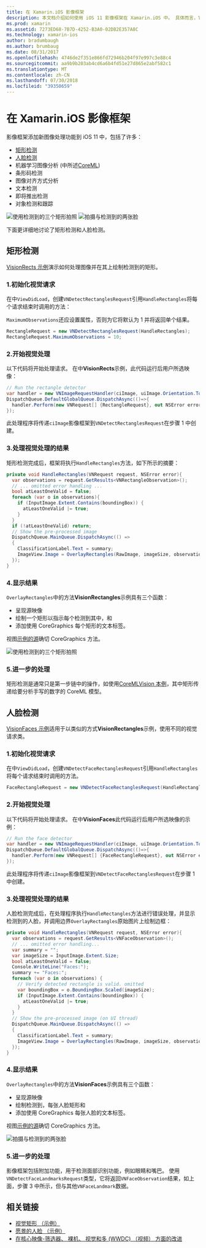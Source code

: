 ```yaml
---
title: 在 Xamarin.iOS 影像框架
description: 本文档介绍如何使用 iOS 11 影像框架在 Xamarin.iOS 中。 具体而言，它讨论了矩形检测和人脸检测。
ms.prod: xamarin
ms.assetid: 7273ED68-7B7D-4252-B3A0-02DB2E357A8C
ms.technology: xamarin-ios
author: bradumbaugh
ms.author: brumbaug
ms.date: 08/31/2017
ms.openlocfilehash: 4746de2f351e866fd72946b204f97e997c3e88c4
ms.sourcegitcommit: aa9b9b203ab4cd6a6b4fd51e27d865e2abf582c1
ms.translationtype: MT
ms.contentlocale: zh-CN
ms.lasthandoff: 07/30/2018
ms.locfileid: "39350659"
---
```

# <a name="vision-framework-in-xamarinios"></a>在 Xamarin.iOS 影像框架

影像框架添加新图像处理功能到 iOS 11 中，包括了许多：

- [矩形检测](#rectangles)
- [人脸检测](#faces)
- 机器学习图像分析 (中所述[CoreML](~/ios/platform/introduction-to-ios11/coreml.md))
- 条形码检测
- 图像对齐方式分析
- 文本检测
- 即将推出检测
- 对象检测和跟踪

![使用检测到的三个矩形拍照](vision-images/found-rectangles-tiny.png) ![拍摄与检测到的两张脸](vision-images/xamarin-home-faces-tiny.png)

下面更详细地讨论了矩形检测和人脸检测。

<a name="rectangles" />

## <a name="rectangle-detection"></a>矩形检测

[VisionRects 示例](https://developer.xamarin.com/samples/monotouch/ios11/VisionRectangles/)演示如何处理图像并在其上绘制检测到的矩形。

### <a name="1-initialize-the-vision-request"></a>1.初始化视觉请求

在中`ViewDidLoad`，创建`VNDetectRectanglesRequest`引用`HandleRectangles`将每个请求结束时调用的方法：

`MaximumObservations`还应设置属性，否则为它将默认为 1 并将返回单个结果。

```csharp
RectangleRequest = new VNDetectRectanglesRequest(HandleRectangles);
RectangleRequest.MaximumObservations = 10;
```

### <a name="2-start-the-vision-processing"></a>2.开始视觉处理

以下代码将开始处理请求。 在中**VisionRects**示例，此代码运行后用户所选映像：

```csharp
// Run the rectangle detector
var handler = new VNImageRequestHandler(ciImage, uiImage.Orientation.ToCGImagePropertyOrientation(), new VNImageOptions());
DispatchQueue.DefaultGlobalQueue.DispatchAsync(()=>{
  handler.Perform(new VNRequest[] {RectangleRequest}, out NSError error);
});
```

此处理程序将传递`ciImage`影像框架到`VNDetectRectanglesRequest`在步骤 1 中创建。

### <a name="3-handle-the-results-of-vision-processing"></a>3.处理视觉处理的结果

矩形检测完成后，框架将执行`HandleRectangles`方法，如下所示的摘要：

```csharp
private void HandleRectangles(VNRequest request, NSError error){
  var observations = request.GetResults<VNRectangleObservation>();
  // ... omitted error handling ...
  bool atLeastOneValid = false;
  foreach (var o in observations){
    if (InputImage.Extent.Contains(boundingBox)) {
      atLeastOneValid |= true;
    }
  }
  if (!atLeastOneValid) return;
  // Show the pre-processed image
  DispatchQueue.MainQueue.DispatchAsync(() =>
  {
    ClassificationLabel.Text = summary;
    ImageView.Image = OverlayRectangles(RawImage, imageSize, observations);
  });
}
```

### <a name="4-display-the-results"></a>4.显示结果

`OverlayRectangles`中的方法**VisionRectangles**示例具有三个函数：

- 呈现源映像
- 绘制一个矩形以指示每个检测到其中，和
- 添加使用 CoreGraphics 每个矩形的文本标签。

视图[示例的源](https://developer.xamarin.com/samples/monotouch/ios11/VisionRectangles/)确切 CoreGraphics 方法。

![使用检测到的三个矩形拍照](vision-images/found-rectangles-phone-sml.png)

### <a name="5-further-processing"></a>5.进一步的处理

矩形检测是通常只是第一步链中的操作，如使用[CoreMLVision 本例](~/ios/platform/introduction-to-ios11/coreml.md#coremlvision)，其中矩形传递给要分析手写的数字的 CoreML 模型。


<a name="faces" />

## <a name="face-detection"></a>人脸检测

[VisionFaces 示例](https://developer.xamarin.com/samples/monotouch/ios11/VisionFaces/)适用于以类似的方式**VisionRectangles**示例，使用不同的视觉请求类。

### <a name="1-initialize-the-vision-request"></a>1.初始化视觉请求

在中`ViewDidLoad`，创建`VNDetectFaceRectanglesRequest`引用`HandleRectangles`将每个请求结束时调用的方法。

```csharp
FaceRectangleRequest = new VNDetectFaceRectanglesRequest(HandleRectangles);
```

### <a name="2-start-the-vision-processing"></a>2.开始视觉处理

以下代码将开始处理请求。 在中**VisionFaces**此代码运行后用户所选映像的示例：

```csharp
// Run the face detector
var handler = new VNImageRequestHandler(ciImage, uiImage.Orientation.ToCGImagePropertyOrientation(), new VNImageOptions());
DispatchQueue.DefaultGlobalQueue.DispatchAsync(()=>{
  handler.Perform(new VNRequest[] {FaceRectangleRequest}, out NSError error);
});
```

此处理程序将传递`ciImage`影像框架到`VNDetectFaceRectanglesRequest`在步骤 1 中创建。

### <a name="3-handle-the-results-of-vision-processing"></a>3.处理视觉处理的结果

人脸检测完成后，在处理程序执行`HandleRectangles`方法进行错误处理，并显示检测到的人脸，并调用边界`OverlayRectangles`原始图片上绘制边框：

```csharp
private void HandleRectangles(VNRequest request, NSError error){
  var observations = request.GetResults<VNFaceObservation>();
  // ... omitted error handling...
  var summary = "";
  var imageSize = InputImage.Extent.Size;
  bool atLeastOneValid = false;
  Console.WriteLine("Faces:");
  summary += "Faces:";
  foreach (var o in observations) {
    // Verify detected rectangle is valid. omitted
    var boundingBox = o.BoundingBox.Scaled(imageSize);
    if (InputImage.Extent.Contains(boundingBox)) {
      atLeastOneValid |= true;
    }
  }
  // Show the pre-processed image (on UI thread)
  DispatchQueue.MainQueue.DispatchAsync(() =>
  {
    ClassificationLabel.Text = summary;
    ImageView.Image = OverlayRectangles(RawImage, imageSize, observations);
  });
}
```

### <a name="4-display-the-results"></a>4.显示结果

`OverlayRectangles`中的方法**VisionFaces**示例具有三个函数：

- 呈现源映像
- 绘制检测到，每张人脸矩形和
- 添加使用 CoreGraphics 每张人脸的文本标签。

视图[示例的源](https://developer.xamarin.com/samples/monotouch/ios11/VisionFaces/)确切 CoreGraphics 方法。

![拍摄与检测到的两张脸](vision-images/found-faces-phone-sml.png)

### <a name="5-further-processing"></a>5.进一步的处理

影像框架包括附加功能，用于检测面部识别功能，例如眼睛和嘴巴。 使用`VNDetectFaceLandmarksRequest`类型，它将返回`VNFaceObservation`结果，如上面，步骤 3 中所示，但与其他`VNFaceLandmark`数据。


## <a name="related-links"></a>相关链接

- [视觉矩形 （示例）](https://developer.xamarin.com/samples/monotouch/ios11/VisionRectangles/)
- [愿景的人脸 （示例）](https://developer.xamarin.com/samples/monotouch/ios11/VisionFaces/)
- [在核心映像-筛选器、 裸机、 视觉和多 (WWDC) （视频） 方面的改进](https://developer.apple.com/videos/play/wwdc2017/510/)

